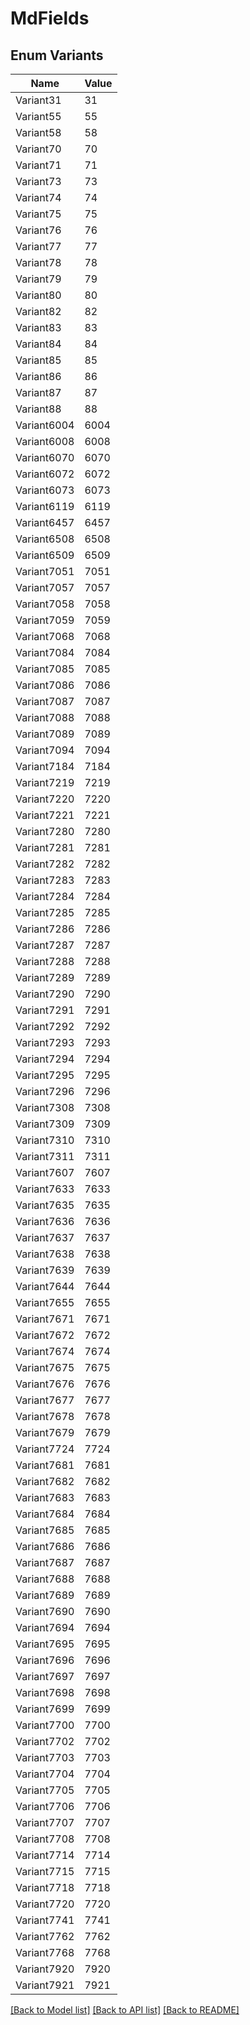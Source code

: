 # MdFields

## Enum Variants

| Name | Value |
|---- | -----|
| Variant31 | 31 |
| Variant55 | 55 |
| Variant58 | 58 |
| Variant70 | 70 |
| Variant71 | 71 |
| Variant73 | 73 |
| Variant74 | 74 |
| Variant75 | 75 |
| Variant76 | 76 |
| Variant77 | 77 |
| Variant78 | 78 |
| Variant79 | 79 |
| Variant80 | 80 |
| Variant82 | 82 |
| Variant83 | 83 |
| Variant84 | 84 |
| Variant85 | 85 |
| Variant86 | 86 |
| Variant87 | 87 |
| Variant88 | 88 |
| Variant6004 | 6004 |
| Variant6008 | 6008 |
| Variant6070 | 6070 |
| Variant6072 | 6072 |
| Variant6073 | 6073 |
| Variant6119 | 6119 |
| Variant6457 | 6457 |
| Variant6508 | 6508 |
| Variant6509 | 6509 |
| Variant7051 | 7051 |
| Variant7057 | 7057 |
| Variant7058 | 7058 |
| Variant7059 | 7059 |
| Variant7068 | 7068 |
| Variant7084 | 7084 |
| Variant7085 | 7085 |
| Variant7086 | 7086 |
| Variant7087 | 7087 |
| Variant7088 | 7088 |
| Variant7089 | 7089 |
| Variant7094 | 7094 |
| Variant7184 | 7184 |
| Variant7219 | 7219 |
| Variant7220 | 7220 |
| Variant7221 | 7221 |
| Variant7280 | 7280 |
| Variant7281 | 7281 |
| Variant7282 | 7282 |
| Variant7283 | 7283 |
| Variant7284 | 7284 |
| Variant7285 | 7285 |
| Variant7286 | 7286 |
| Variant7287 | 7287 |
| Variant7288 | 7288 |
| Variant7289 | 7289 |
| Variant7290 | 7290 |
| Variant7291 | 7291 |
| Variant7292 | 7292 |
| Variant7293 | 7293 |
| Variant7294 | 7294 |
| Variant7295 | 7295 |
| Variant7296 | 7296 |
| Variant7308 | 7308 |
| Variant7309 | 7309 |
| Variant7310 | 7310 |
| Variant7311 | 7311 |
| Variant7607 | 7607 |
| Variant7633 | 7633 |
| Variant7635 | 7635 |
| Variant7636 | 7636 |
| Variant7637 | 7637 |
| Variant7638 | 7638 |
| Variant7639 | 7639 |
| Variant7644 | 7644 |
| Variant7655 | 7655 |
| Variant7671 | 7671 |
| Variant7672 | 7672 |
| Variant7674 | 7674 |
| Variant7675 | 7675 |
| Variant7676 | 7676 |
| Variant7677 | 7677 |
| Variant7678 | 7678 |
| Variant7679 | 7679 |
| Variant7724 | 7724 |
| Variant7681 | 7681 |
| Variant7682 | 7682 |
| Variant7683 | 7683 |
| Variant7684 | 7684 |
| Variant7685 | 7685 |
| Variant7686 | 7686 |
| Variant7687 | 7687 |
| Variant7688 | 7688 |
| Variant7689 | 7689 |
| Variant7690 | 7690 |
| Variant7694 | 7694 |
| Variant7695 | 7695 |
| Variant7696 | 7696 |
| Variant7697 | 7697 |
| Variant7698 | 7698 |
| Variant7699 | 7699 |
| Variant7700 | 7700 |
| Variant7702 | 7702 |
| Variant7703 | 7703 |
| Variant7704 | 7704 |
| Variant7705 | 7705 |
| Variant7706 | 7706 |
| Variant7707 | 7707 |
| Variant7708 | 7708 |
| Variant7714 | 7714 |
| Variant7715 | 7715 |
| Variant7718 | 7718 |
| Variant7720 | 7720 |
| Variant7741 | 7741 |
| Variant7762 | 7762 |
| Variant7768 | 7768 |
| Variant7920 | 7920 |
| Variant7921 | 7921 |


[[Back to Model list]](../README.md#documentation-for-models) [[Back to API list]](../README.md#documentation-for-api-endpoints) [[Back to README]](../README.md)


